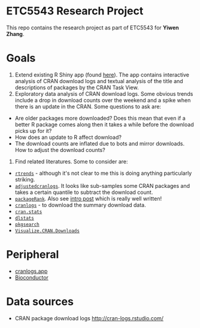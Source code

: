 # ETC5543 Research Project

This repo contains the research project as part of ETC5543 for **Yiwen Zhang**.


# Goals

1. Extend existing R Shiny app (found [here](https://github.com/emitanaka/shinyctv)). The app contains interactive analysis of CRAN download logs and textual analysis of the title and descriptions of packages by the CRAN Task View.
1. Exploratory data analysis of CRAN download logs. Some obvious trends include a drop in download counts over the weekend and a spike when there is an update in the CRAN. Some questions to ask are:
  - Are older packages more downloaded? Does this mean that even if a better R package comes along then it takes a while before the download picks up for it?
  - How does an update to R affect download?
  - The download counts are inflated due to bots and mirror downloads. How to adjust the download counts?
1. Find related literatures. Some to consider are:
  - [`rtrends`](https://cran.r-project.org/web/packages/rtrends/rtrends.pdf) - although it's not clear to me this is doing anything particularly striking.
  - [`adjustedcranlogs`](https://github.com/tylermorganwall/adjustedcranlogs). It looks like sub-samples some CRAN packages and takes a certain quantile to subtract the download count. 
  - [`packageRank`](https://github.com/lindbrook/packageRank). Also see [intro post](https://blog.r-hub.io/2020/05/11/packagerank-intro/) which is really well written!
  - [`cranlogs`](https://github.com/r-hub/cranlogs) - to download the summary download data. 
  - [`cran.stats`](https://github.com/arunsrinivasan/cran.stats)
  - [`dlstats`](https://github.com/GuangchuangYu/dlstats)
  - [`pkgsearch`](https://github.com/r-hub/pkgsearch/)
  - [`Visualize.CRAN.Downloads`](https://cran.r-project.org/web/packages/Visualize.CRAN.Downloads/vignettes/Visualize.CRAN.Downloads.html)
  
# Peripheral

- [cranlogs.app](https://github.com/r-hub/cranlogs.app)
- [Bioconductor](https://bioconductor.org/packages/stats/)
  
# Data sources

- CRAN package download logs http://cran-logs.rstudio.com/